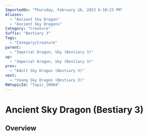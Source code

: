 ```yaml
---
ImportedOn: "Thursday, February 16, 2023 6:10:23 PM"
Aliases:
  - "Ancient Sky Dragon"
  - "Ancient Sky Dragons"
Category: "Creature"
Suffix: "Bestiary 3"
Tags:
  - "Category/Creature"
parent:
  - "Imperial Dragon, Sky (Bestiary 3)"
up:
  - "Imperial Dragon, Sky (Bestiary 3)"
prev:
  - "Adult Sky Dragon (Bestiary 3)"
next:
  - "Young Sky Dragon (Bestiary 3)"
RWtopicId: "Topic_10904"
---
```

# Ancient Sky Dragon (Bestiary 3)
## Overview

